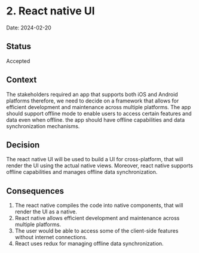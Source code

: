 # 2. React native UI

Date: 2024-02-20

## Status

Accepted

## Context

The stakeholders required an app that supports both iOS and Android platforms therefore, we need to decide on a framework that allows for efficient development and maintenance across multiple platforms. The app should support offline mode to enable users to access certain features and data even when offline. the app should have offline capabilities and data synchronization mechanisms.

## Decision

The react native UI will be used to build a UI for cross-platform, that will render the UI using the actual native views. Moreover, react native supports offline capabilities and manages offline data synchronization.

## Consequences

1.  The react native compiles the code into native components, that will render the UI as a native.
2.  React native allows efficient development and maintenance across multiple platforms.
3.  The user would be able to access some of the client-side features without internet connections.
4.  React uses redux for managing offline data synchronization.
